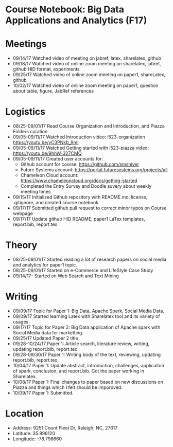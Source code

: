 # Course Notebook: Big Data Applications and Analytics (F17)

# Meetings
* 09/14/17  Watched video of meeting on jabref, latex, sharelatex, github 
* 09/18/17  Watched video of online zoom meeting on sharelatex, jabref, github HID format, experiments
* 09/25/17  Watched video of online zoom meeting on paper1, shareLatex, github
* 10/02/17  Watched video of online zoom meeting on paper1, question about table, figure, JabRef references

# Logistics    
* 08/25-09/01/17  Read Course Organization and Introduction, and Piazza Folders curation
* 09/05-09/11/17  Watched Introduction video: i523-organization https://youtu.be/yC3PNkb_9mI  
* 09/05-09/11/17  Watched Getting started with i523-piazza video: https://youtu.be/9hnW-327CMQ 
* 09/05-09/11/17  Created user accounts for: 
  * Github account for course: https://github.com/smshiver
  * Future Systems account: https://portal.futuresystems.org/projects/all
  * Chameleon Cloud account: https://www.chameleoncloud.org/docs/getting-started
  * Completed the Entry Survey and Doodle suvery about weekly meeting times
* 09/15/17  Initialized Github repository with README.md, license, .gitignore, and created course notebook
* 09/17/17  Submitted github pull request to correct minor typos on Course webpage 
* 09/17/17  Update github HID README, paper1 LaTex templates, report.bib, report.tex 

#  Theory
* 08/25-09/01/17  Started reading a lot of research papers on social media and analytics for paper1 topic.
* 08/25-09/01/17  Started on e-Commerce and LifeStyle Case Study
* 09/14/17-       Started on  Web Search and Text Mining

# Writing
* 09/09/17  Topic for Paper 1: Big Data, Apache Spark, Social Media Data.
* 09/09/17  Started learning Latex with Sharelatex tool and its variety of usages.
* 09/17/17  Topic for Paper 2: Big Data application of Apache spark with Social Media data for marketting.
* 09/25/17  Updated Paper 2 title
* 09/28-10/24/17  Paper 1: Article search, literature review, writing, updating report.bib, report.tex
* 09/28-09/30/17  Paper 1: Writing body of the text, reviewing, updating report.bib, report.tex
* 10/04/17  Paper 1: Update abstract, introduction, challenges, applicaiton of spark, conclusion, and report.bib. Got the paper working in Sharelatex.
* 10/08/17  Paper 1: Final changes to paper based on new discussions on Piazza and things which I felt should be imporoved.
* 10/09/17  Paper 1: Submitted.

# Location
* Address: 9251 Count Fleet Dr, Raleigh, NC, 27617
* Latitude: 35.896120
* Longitude: -78.798660
